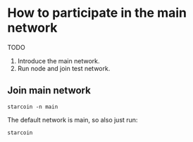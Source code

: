 # How to participate in the main network

TODO
1. Introduce the main network. 
2. Run node and join test network.




## Join main network

```shell
starcoin -n main
```

The default network is main, so also just run:

```shell
starcoin
```